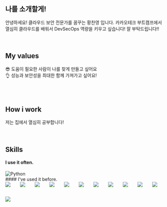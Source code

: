 ## 나를 소개할게!
안녕하세요! 클라우드 보안 전문가를 꿈꾸는 황찬영 입니다. 카카오테크 부트캠프에서 열심히 클라우드를 배워서 DevSecOps 역량을 키우고 싶습니다! 잘 부탁드립니다!!
<br />
<br />
<br />
## My values
😎 도움이 필요한 사람이 나를 찾게 만들고 싶어요<br />
👌 성능과 보안성을 최대한 함께 가져가고 싶어요!<br />
<br />
<br />
<br />
## How i work
저는 집에서 열심히 공부합니다!
<br />
<br />
<br />
## Skills
#### I use it often.
<div style="display:flex;gap:30px;flex-wrap:wrap;">
  <img alt="Python" src ="https://img.shields.io/badge/Python.svg?&style=for-the-badge&logo=python&logoColor=#3776AB"/>
</div>
#### I've used it before.
<div style="display:flex;gap:30px;flex-wrap:wrap;">
   <img src="https://img.shields.io/badge/Android-3DDC84?style=for-the-badge&logo=android&logoColor=white">
  <img src="https://img.shields.io/badge/iOS-000000?style=for-the-badge&logo=iOS&logoColor=white">
  <img src="https://img.shields.io/badge/Java-007396?style=for-the-badge&logo=Java&logoColor=white">
  <img src="https://img.shields.io/badge/Kotlin-7F52FF?style=for-the-badge&logo=Kotlin&logoColor=white">
  <img src="https://img.shields.io/badge/Swift-F05138?style=for-the-badge&logo=Swift&logoColor=white">
  <img src="https://img.shields.io/badge/Docker-2496ED?style=for-the-badge&logo=Docker&logoColor=white">
  <img src="https://img.shields.io/badge/Kubernetes-326CE5?style=for-the-badge&logo=Kubernetes&logoColor=white">
  <img src="https://img.shields.io/badge/Jenkins-D24939?style=for-the-badge&logo=Jenkins&logoColor=white">
  <img src="https://img.shields.io/badge/Elasticsearch-005571?style=for-the-badge&logo=Elasticsearch&logoColor=white">
  <img src="https://img.shields.io/badge/Logstash-005571?style=for-the-badge&logo=Logstash&logoColor=white">
  <img src="https://img.shields.io/badge/kibana-005571?style=for-the-badge&logo=Kibana&logoColor=white">
  <img src="https://img.shields.io/badge/AWS-232F3E?style=for-the-badge&logo=amazonaws&logoColor=white">
</div>
<br />
<br />
<br />